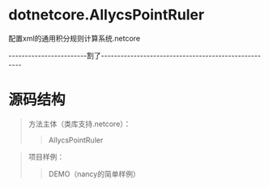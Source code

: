 # dotnetcore.AllycsPointRuler
配置xml的通用积分规则计算系统.netcore

------------------------割了-----------------------------------------------------

# 源码结构
> 方法主体（类库支持.netcore）：
>> AllycsPointRuler

> 项目样例：
>> DEMO（nancy的简单样例）

